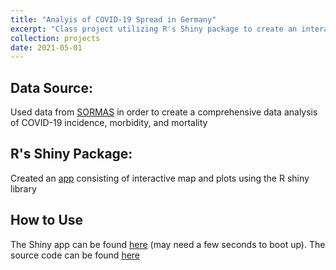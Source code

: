 ```yaml
---
title: "Analyis of COVID-19 Spread in Germany"
excerpt: "Class project utilizing R's Shiny package to create an interactive dashboard for the analysis of COVID-19 spread in Germany <br/><img src='/images/custom/covid_shinyapp.png' width='500' height='300'>"
collection: projects
date: 2021-05-01
---
```


## Data Source:
Used data from [SORMAS](https://sormas.org/) in order to create a comprehensive data analysis of COVID-19 incidence, morbidity, and mortality

## R's Shiny Package:
Created an [app](https://lawreros.shinyapps.io/capstone/) consisting of interactive map and plots using the R shiny library

## How to Use
The Shiny app can be found [here](https://lawreros.shinyapps.io/capstone/) (may need a few seconds to boot up). The source code can be found [here](https://github.com/Lawreros/capstone)